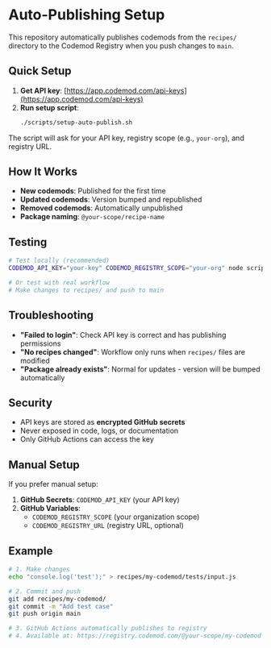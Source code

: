 # Auto-Publishing Setup

This repository automatically publishes codemods from the `recipes/` directory to the Codemod Registry when you push changes to `main`.

## Quick Setup

1. **Get API key**: [https://app.codemod.com/api-keys](https://app.codemod.com/api-keys)
2. **Run setup script**:
   ```bash
   ./scripts/setup-auto-publish.sh
   ```

The script will ask for your API key, registry scope (e.g., `your-org`), and registry URL.

## How It Works

- **New codemods**: Published for the first time
- **Updated codemods**: Version bumped and republished  
- **Removed codemods**: Automatically unpublished
- **Package naming**: `@your-scope/recipe-name`

## Testing

```bash
# Test locally (recommended)
CODEMOD_API_KEY="your-key" CODEMOD_REGISTRY_SCOPE="your-org" node scripts/test-auto-publish.mjs

# Or test with real workflow
# Make changes to recipes/ and push to main
```

## Troubleshooting

- **"Failed to login"**: Check API key is correct and has publishing permissions
- **"No recipes changed"**: Workflow only runs when `recipes/` files are modified
- **"Package already exists"**: Normal for updates - version will be bumped automatically

## Security

- API keys are stored as **encrypted GitHub secrets**
- Never exposed in code, logs, or documentation
- Only GitHub Actions can access the key

## Manual Setup

If you prefer manual setup:

1. **GitHub Secrets**: `CODEMOD_API_KEY` (your API key)
2. **GitHub Variables**: 
   - `CODEMOD_REGISTRY_SCOPE` (your organization scope)
   - `CODEMOD_REGISTRY_URL` (registry URL, optional)

## Example

```bash
# 1. Make changes
echo "console.log('test');" > recipes/my-codemod/tests/input.js

# 2. Commit and push
git add recipes/my-codemod/
git commit -m "Add test case"
git push origin main

# 3. GitHub Actions automatically publishes to registry
# 4. Available at: https://registry.codemod.com/@your-scope/my-codemod
```
